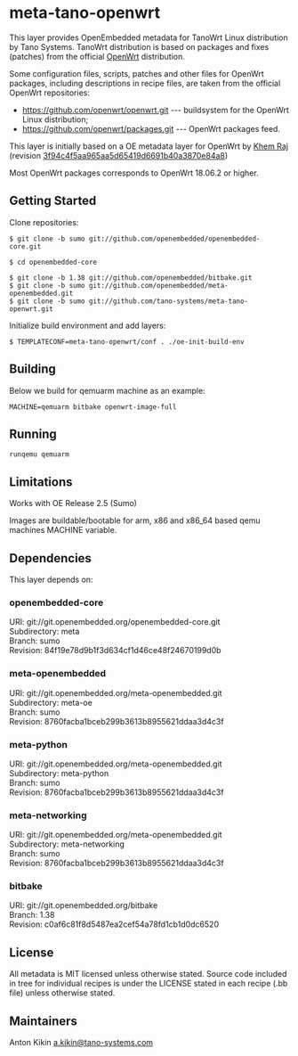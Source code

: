 # meta-tano-openwrt

This layer provides OpenEmbedded metadata for TanoWrt Linux distribution by Tano Systems. TanoWrt distribution is based on packages and fixes (patches) from the official [OpenWrt](https://openwrt.org/) distribution.

Some configuration files, scripts, patches and other files for OpenWrt packages, including descriptions in recipe files, are taken from the official OpenWrt repositories:
- https://github.com/openwrt/openwrt.git --- buildsystem for the OpenWrt Linux distribution;
- https://github.com/openwrt/packages.git --- OpenWrt packages feed.

This layer is initially based on a OE metadata layer for OpenWrt by [Khem Raj](https://github.com/kraj/meta-openwrt) (revision [3f94c4f5aa965aa5d65419d6691b40a3870e84a8](https://github.com/kraj/meta-openwrt/commit/3f94c4f5aa965aa5d65419d6691b40a3870e84a8))

Most OpenWrt packages corresponds to OpenWrt 18.06.2 or higher.

## Getting Started

Clone repositories:
```
$ git clone -b sumo git://github.com/openembedded/openembedded-core.git

$ cd openembedded-core

$ git clone -b 1.38 git://github.com/openembedded/bitbake.git
$ git clone -b sumo git://github.com/openembedded/meta-openembedded.git
$ git clone -b sumo git://github.com/tano-systems/meta-tano-openwrt.git
```

Initialize build environment and add layers:
```
$ TEMPLATECONF=meta-tano-openwrt/conf . ./oe-init-build-env
```

## Building

Below we build for qemuarm machine as an example:
```
MACHINE=qemuarm bitbake openwrt-image-full
```


## Running

```
runqemu qemuarm
```

## Limitations

Works with OE Release 2.5 (Sumo)

Images are buildable/bootable for arm, x86 and x86_64 based qemu machines MACHINE variable.

## Dependencies

This layer depends on:

### openembedded-core
URI: git://git.openembedded.org/openembedded-core.git  
Subdirectory: meta  
Branch: sumo  
Revision: 84f19e78d9b1f3d634cf1d46ce48f24670199d0b

### meta-openembedded
URI: git://git.openembedded.org/meta-openembedded.git  
Subdirectory: meta-oe  
Branch: sumo  
Revision: 8760facba1bceb299b3613b8955621ddaa3d4c3f

### meta-python
URI: git://git.openembedded.org/meta-openembedded.git  
Subdirectory: meta-python  
Branch: sumo  
Revision: 8760facba1bceb299b3613b8955621ddaa3d4c3f

### meta-networking
URI: git://git.openembedded.org/meta-openembedded.git  
Subdirectory: meta-networking  
Branch: sumo  
Revision: 8760facba1bceb299b3613b8955621ddaa3d4c3f

### bitbake
URI: git://git.openembedded.org/bitbake  
Branch: 1.38  
Revision: c0af6c81f8d5487ea2cef54a78fd1cb1d0dc6520


## License

All metadata is MIT licensed unless otherwise stated. Source code included
in tree for individual recipes is under the LICENSE stated in each recipe
(.bb file) unless otherwise stated.

## Maintainers

Anton Kikin <a.kikin@tano-systems.com>
